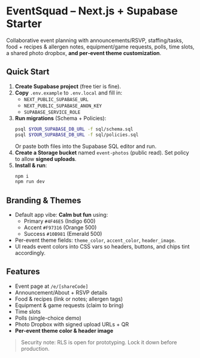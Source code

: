 # EventSquad – Next.js + Supabase Starter

Collaborative event planning with announcements/RSVP, staffing/tasks, food + recipes & allergen notes, equipment/game requests, polls, time slots, a shared photo dropbox, **and per‑event theme customization**.

## Quick Start

1. **Create Supabase project** (free tier is fine).
2. **Copy** `.env.example` to `.env.local` and fill in:
   - `NEXT_PUBLIC_SUPABASE_URL`
   - `NEXT_PUBLIC_SUPABASE_ANON_KEY`
   - `SUPABASE_SERVICE_ROLE`
3. **Run migrations** (Schema + Policies):
   ```bash
   psql $YOUR_SUPABASE_DB_URL -f sql/schema.sql
   psql $YOUR_SUPABASE_DB_URL -f sql/policies.sql
   ```
   Or paste both files into the Supabase SQL editor and run.
4. **Create a Storage bucket** named `event-photos` (public read). Set policy to allow **signed uploads**.
5. **Install & run**:
   ```bash
   npm i
   npm run dev
   ```

## Branding & Themes

- Default app vibe: **Calm but fun** using:
  - Primary `#4F46E5` (Indigo 600)
  - Accent `#F97316` (Orange 500)
  - Success `#10B981` (Emerald 500)
- Per-event theme fields: `theme_color`, `accent_color`, `header_image`.
- UI reads event colors into CSS vars so headers, buttons, and chips tint accordingly.

## Features
- Event page at `/e/[shareCode]`
- Announcement/About + RSVP details
- Food & recipes (link or notes; allergen tags)
- Equipment & game requests (claim to bring)
- Time slots
- Polls (single-choice demo)
- Photo Dropbox with signed upload URLs + QR
- **Per-event theme color & header image**

> Security note: RLS is open for prototyping. Lock it down before production.
